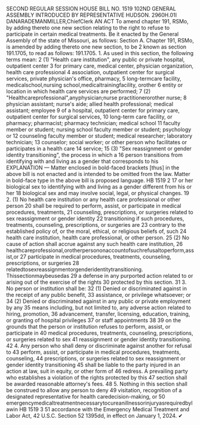 SECOND REGULAR SESSION
HOUSE BILL NO. 1519
102ND GENERAL ASSEMBLY
INTRODUCED BY REPRESENTATIVE HUDSON.
2960H.01I DANARADEMANMILLER,ChiefClerk
AN ACT
To amend chapter 191, RSMo, by adding thereto one new section relating to the right to
refuse to participate in certain medical treatments.
Be it enacted by the General Assembly of the state of Missouri, as follows:
Section A. Chapter 191, RSMo, is amended by adding thereto one new section, to be
2 known as section 191.1705, to read as follows:
191.1705. 1. As used in this section, the following terms mean:
2 (1) "Health care institution", any public or private hospital, outpatient center
3 for primary care, medical center, physician organization, health care professional
4 association, outpatient center for surgical services, private physician's office, pharmacy,
5 long-termcare facility, medicalschool,nursing school,medicaltrainingfacility, orother
6 entity or location in which health care services are performed;
7 (2) "Healthcareprofessional",anyphysician;nurse practitionerorother nurse;
8 physician assistant; nurse's aide; allied health professional; medical assistant; employee
9 of a hospital, outpatient center for primary care, outpatient center for surgical services,
10 long-term care facility, or pharmacy; pharmacist; pharmacy technician; medical school
11 faculty member or student; nursing school faculty member or student; psychology or
12 counseling faculty member or student; medical researcher; laboratory technician;
13 counselor; social worker; or other person who facilitates or participates in a health care
14 service;
15 (3) "Sex reassignment or gender identity transitioning", the process in which a
16 person transitions from identifying with and living as a gender that corresponds to his
EXPLANATION — Matter enclosed in bold-faced brackets [thus] in the above bill is not enacted and is
intended to be omitted from the law. Matter in bold-face type in the above bill is proposed language.
HB 1519 2
17 or her biological sex to identifying with and living as a gender different from his or her
18 biological sex and may involve social, legal, or physical changes.
19 2. (1) No health care institution or any health care professional or other person
20 shall be required to perform, assist, or participate in medical procedures, treatments,
21 counseling, prescriptions, or surgeries related to sex reassignment or gender identity
22 transitioning if such procedures, treatments, counseling, prescriptions, or surgeries are
23 contrary to the established policy of, or the moral, ethical, or religious beliefs of, such
24 health care institution, health care professional, or other person.
25 (2) No cause of action shall accrue against any such health care institution,
26 healthcareprofessional,orotherpersononaccountofsuchrefusaltoperform,assist,or
27 participate in medical procedures, treatments, counseling, prescriptions, or surgeries
28 relatedtosexreassignmentorgenderidentitytransitioning. Thissectionmaybeusedas
29 a defense in any purported action related to or arising out of the exercise of the rights
30 protected by this section.
31 3. No person or institution shall be:
32 (1) Denied or discriminated against in the receipt of any public benefit,
33 assistance, or privilege whatsoever; or
34 (2) Denied or discriminated against in any public or private employment by any
35 means including, but not limited to, any adverse action related to hiring, promotion,
36 advancement, transfer, licensing, education, training, or granting of hospital privileges
37 or staff appointments
38
39 on the grounds that the person or institution refuses to perform, assist, or participate in
40 medical procedures, treatments, counseling, prescriptions, or surgeries related to sex
41 reassignment or gender identity transitioning.
42 4. Any person who shall deny or discriminate against another for refusal to
43 perform, assist, or participate in medical procedures, treatments, counseling,
44 prescriptions, or surgeries related to sex reassignment or gender identity transitioning
45 shall be liable to the party injured in an action at law, suit in equity, or other form of
46 redress. A prevailing party who establishes a violation of the rights protected by this
47 section shall be awarded reasonable attorney's fees.
48 5. Nothing in this section shall be construed to allow any person to deny
49 visitation, recognition of a designated representative for health caredecision-making, or
50 emergencymedicaltreatmentnecessarytocureanillnessorinjuryasrequiredbylawin
HB 1519 3
51 accordance with the Emergency Medical Treatment and Labor Act, 42 U.S.C. Section
52 1395dd, in effect on January 1, 2024.
✔